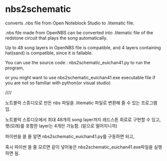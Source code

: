 # nbs2schematic
converts .nbs file from Open Noteblock Studio to .litematic file.


.nbs file made from OpenNBS can be converted into .litematic file of the redstone circuit that plays the song automatically.

Up to 48 song layers in OpenNBS file is compatible, and 4 layers containing hat(sand) is compatible, since it is fallable. 

You can use the source code : nbs2schematic_euichan41.py to run the program,

or you might want to use nbs2schematic_euichan41.exe executable file if you are not so familiar with python(or visual studio)

////

노트블럭 스튜디오로 만든 nbs 파일을 .litematic 파일로 변환해 줄 수 있는 프로그램임.

노트블럭 스튜디오에서 최대 48개의 song layer까지 레드스톤 회로로 구현할 수 있고, 햇(모래)를 포함한 layer는 4개만 가능함. (밑으로 떨어지니까)

파이썬을 쓸 줄 알면 nbs2schematic_euichan41.py를 구동하면 되고,

혹시 파이썬 쓸 줄 모르면 같이 넣어놓은 nbs2schematic_euichan41.exe파일을 실행하면 됨.
